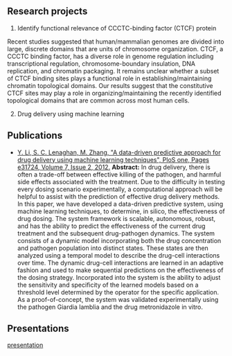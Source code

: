 


## Research projects
1. Identify functional relevance of CCCTC-binding factor (CTCF) protein

Recent studies suggested that human/mammalian genomes are divided into large, discrete domains that are units of chromosome organization. CTCF, a CCCTC binding factor, has a diverse role in genome regulation including transcriptional regulation, chromosome-boundary insulation, DNA replication, and chromatin packaging. It remains unclear whether a subset of CTCF binding sites plays a functional role in establishing/maintaining chromatin topological domains. Our results suggest that the constitutive CTCF sites may play a role in organizing/maintaining the recently identified topological domains that are common across most human cells.

2. Drug delivery using machine learning

## Publications
* [Y. Li, S. C. Lenaghan, M. Zhang, "A data-driven predictive approach for drug delivery using machine learning techniques", PloS one, Pages e31724, Volume 7, Issue 2, 2012.](http://journals.plos.org/plosone/article?id=10.1371/journal.pone.0031724)
**Abstract:**
In drug delivery, there is often a trade-off between effective killing of the pathogen, and harmful side effects associated with the treatment. Due to the difficulty in testing every dosing scenario experimentally, a computational approach will be helpful to assist with the prediction of effective drug delivery methods. In this paper, we have developed a data-driven predictive system, using machine learning techniques, to determine, in silico, the effectiveness of drug dosing. The system framework is scalable, autonomous, robust, and has the ability to predict the effectiveness of the current drug treatment and the subsequent drug-pathogen dynamics. The system consists of a dynamic model incorporating both the drug concentration and pathogen population into distinct states. These states are then analyzed using a temporal model to describe the drug-cell interactions over time. The dynamic drug-cell interactions are learned in an adaptive fashion and used to make sequential predictions on the effectiveness of the dosing strategy. Incorporated into the system is the ability to adjust the sensitivity and specificity of the learned models based on a threshold level determined by the operator for the specific application. As a proof-of-concept, the system was validated experimentally using the pathogen Giardia lamblia and the drug metronidazole in vitro.


## Presentations

[presentation](../README.html)


